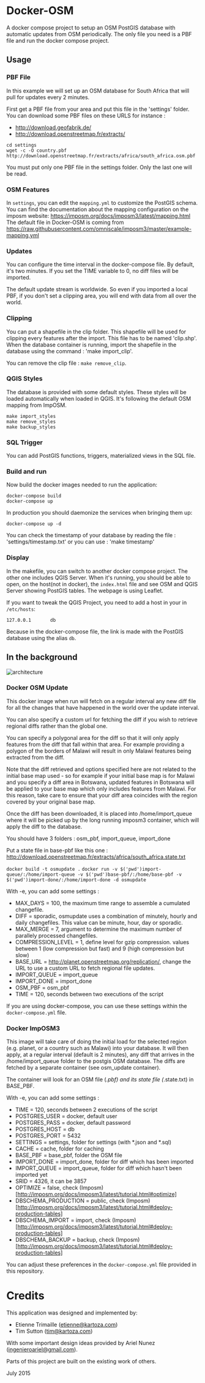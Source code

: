 # Docker-OSM

A docker compose project to setup an OSM PostGIS database with automatic updates from OSM periodically.
The only file you need is a PBF file and run the docker compose project.

## Usage

### PBF File
In this example we will set up an OSM database for South Africa that 
will pull for updates every 2 minutes.

First get a PBF file from your area and put this file in the 'settings' folder.
You can download some PBF files on these URLS for instance :
* http://download.geofabrik.de/
* http://download.openstreetmap.fr/extracts/

```
cd settings
wget -c -O country.pbf http://download.openstreetmap.fr/extracts/africa/south_africa.osm.pbf
```

You must put only one PBF file in the settings folder. Only the last one will be read.

### OSM Features

In `settings`, you can edit the `mapping.yml` to customize the PostGIS schema.
You can find the documentation about the mapping configuration on the imposm website: https://imposm.org/docs/imposm3/latest/mapping.html
The default file in Docker-OSM is coming from https://raw.githubusercontent.com/omniscale/imposm3/master/example-mapping.yml

### Updates

You can configure the time interval in the docker-compose file. By default, it's two minutes.
If you set the TIME variable to 0, no diff files will be imported.

The default update stream is worldwide.
So even if you imported a local PBF, if you don't set a clipping area, you will end with data from all over the world.

### Clipping

You can put a shapefile in the clip folder. This shapefile will be 
used for clipping every features after the import.
This file has to be named 'clip.shp'. When the database container is 
running, import the shapefile in the database using the command : 
'make import_clip'.

You can remove the clip file : `make remove_clip`.

### QGIS Styles

The database is provided with some default styles. These styles will be loaded automatically when loaded in QGIS.
It's following the default OSM mapping from ImpOSM.

```
make import_styles
make remove_styles
make backup_styles
```

### SQL Trigger

You can add PostGIS functions, triggers, materialized views in the SQL file.

### Build and run

Now build the docker images needed to run the application:

```
docker-compose build
docker-compose up
```

In production you should daemonize the services when bringing them up:

```
docker-compose up -d
```

You can check the timestamp of your database by reading the file :
'settings/timestamp.txt'
or you can use : 
'make timestamp'

### Display

In the makefile, you can switch to another docker compose project.
The other one includes QGIS Server. When it's running, you should be able to
open, on the host(not in docker), the `index.html` file and see OSM and QGIS
Server showing PostGIS tables. The webpage is using Leaflet.

If you want to tweak the QGIS Project, you need to add a host in your in `/etc/hosts`:
```
127.0.0.1       db
```
Because in the docker-compose file, the link is made with the PostGIS database using the alias `db`.

## In the background

![architecture](https://raw.githubusercontent.com/kartoza/docker-osm/develop/docs/docker-compose.png)

### Docker OSM Update

This docker image when run will fetch on a regular interval any new diff file
for all the changes that have happened in the world over the update interval.

You can also specify a custom url for fetching the diff if you wish to retrieve
regional diffs rather than the global one.

You can specify a polygonal area for the diff so that it will only apply features
from the diff that fall within that area. For example providing a polygon of the
borders of Malawi will result in only Malawi features being extracted from the diff.

Note that the diff retrieved and options specified here are not related to the
initial base map used - so for example if your initial base map is for Malawi and
you specify a diff area in Botswana, updated features in Botswana will be applied
to your base map which only includes features from Malawi. For this reason, take
care to ensure that your diff area coincides with the region covered by your
original base map.

Once the diff has been downloaded, it is placed into /home/import_queue where
it will be picked up by the long running imposm3 container, which will apply
the diff to the database.

You should have 3 folders : osm_pbf, import_queue, import_done

Put a state file in base-pbf like this one :
http://download.openstreetmap.fr/extracts/africa/south_africa.state.txt

``docker build -t osmupdate .``
``docker run -v $('pwd')import-queue/:/home/import-queue -v $('pwd')base-pbf/:/home/base-pbf -v $('pwd')import-done/:/home/import-done -d osmupdate``

With -e, you can add some settings :
 - MAX_DAYS = 100, the maximum time range to assemble a cumulated changefile.
 - DIFF = sporadic, osmupdate uses a combination of minutely, hourly and daily changefiles. This value can be minute, hour, day or sporadic.
 - MAX_MERGE = 7, argument to determine the maximum number of parallely processed changefiles.
 - COMPRESSION_LEVEL = 1, define level for gzip compression. values between 1 (low compression but fast) and 9 (high compression but slow)
 - BASE_URL = http://planet.openstreetmap.org/replication/, change the URL to use a custom URL to fetch regional file updates.
 - IMPORT_QUEUE = import_queue
 - IMPORT_DONE = import_done
 - OSM_PBF = osm_pbf
 - TIME = 120, seconds between two executions of the script

If you are using docker-compose, you can use these settings within the 
```docker-compose.yml``` file.

### Docker ImpOSM3

This image will take care of doing the initial load for the selected region
(e.g. planet, or a country such as Malawi) into your database. It will then
apply, at a regular interval (default is 2 minutes), any diff that arrives
in the /home/import_queue folder to the postgis OSM database. The diffs
are fetched by a separate container (see osm_update container).

The container will look for an OSM file (*.pbf) and its state file
(*.state.txt) in BASE_PBF.

With -e, you can add some settings :
 - TIME = 120, seconds between 2 executions of the script
 - POSTGRES_USER = docker, default user
 - POSTGRES_PASS = docker, default password
 - POSTGRES_HOST = db
 - POSTGRES_PORT = 5432
 - SETTINGS = settings, folder for settings (with *.json and *.sql)
 - CACHE = cache, folder for caching
 - BASE_PBF = base_pbf, folder the OSM file
 - IMPORT_DONE = import_done, folder for diff which has been imported
 - IMPORT_QUEUE = import_queue, folder for diff which hasn't been imported yet
 - SRID = 4326, it can be 3857
 - OPTIMIZE = false, check (Imposm)[http://imposm.org/docs/imposm3/latest/tutorial.html#optimize]
 - DBSCHEMA_PRODUCTION = public, check (Imposm)[http://imposm.org/docs/imposm3/latest/tutorial.html#deploy-production-tables]
 - DBSCHEMA_IMPORT = import, check (Imposm)[http://imposm.org/docs/imposm3/latest/tutorial.html#deploy-production-tables]
 - DBSCHEMA_BACKUP = backup, check (Imposm)[http://imposm.org/docs/imposm3/latest/tutorial.html#deploy-production-tables]

You can adjust these preferences in the ```docker-compose.yml``` file provided
in this repository.


# Credits

This application was designed and implemented by:

* Etienne Trimaille (etienne@kartoza.com)
* Tim Sutton (tim@kartoza.com)

With some important design ideas provided by Ariel Nunez (ingenieroariel@gmail.com).

Parts of this project are built on the existing work of others.

July 2015
